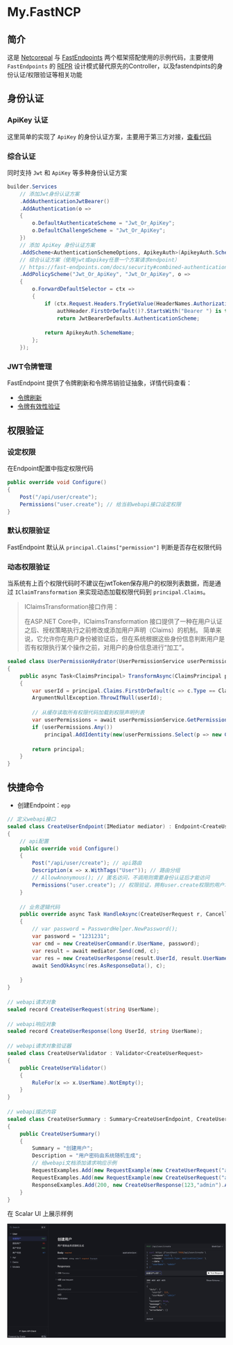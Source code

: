 # My.FastNCP

## 简介

这是 [Netcorepal](https://github.com/netcorepal/netcorepal-cloud-framework) 与 [FastEndpoints](https://github.com/FastEndpoints/FastEndpoints) 两个框架搭配使用的示例代码，主要使用 `FastEndpoints` 的 [REPR](https://deviq.com/design-patterns/repr-design-pattern) 设计模式替代原先的Controller，以及fastendpints的身份认证/权限验证等相关功能

## 身份认证

### ApiKey 认证

这里简单的实现了 `ApiKey` 的身份认证方案，主要用于第三方对接，[查看代码](https://github.com/9kbx/ncp-fastendpoint/blob/main/src/My.FastNCP.Web/AspNetCore/ApiKey/ApikeyAuth.cs)

### 综合认证

同时支持 `Jwt` 和 `ApiKey` 等多种身份认证方案

```csharp
builder.Services
    // 添加Jwt身份认证方案
    .AddAuthenticationJwtBearer()
    .AddAuthentication(o =>
    {
        o.DefaultAuthenticateScheme = "Jwt_Or_ApiKey";
        o.DefaultChallengeScheme = "Jwt_Or_ApiKey";
    })
    // 添加 ApiKey 身份认证方案
    .AddScheme<AuthenticationSchemeOptions, ApikeyAuth>(ApikeyAuth.SchemeName, null)
    // 综合认证方案（使用jwt或apikey任意一个方案请求endpoint）
    // https://fast-endpoints.com/docs/security#combined-authentication-scheme
    .AddPolicyScheme("Jwt_Or_ApiKey", "Jwt_Or_ApiKey", o =>
    {
        o.ForwardDefaultSelector = ctx =>
        {
            if (ctx.Request.Headers.TryGetValue(HeaderNames.Authorization, out var authHeader) &&
                authHeader.FirstOrDefault()?.StartsWith("Bearer ") is true)
                return JwtBearerDefaults.AuthenticationScheme;

            return ApikeyAuth.SchemeName;
        };
    });
```

### JWT令牌管理

FastEndpoint 提供了令牌刷新和令牌吊销验证抽象，详情代码查看：

- [令牌刷新](https://fast-endpoints.com/docs/security#jwt-refresh-tokens)
- [令牌有效性验证](https://fast-endpoints.com/docs/security#jwt-token-revocation)

## 权限验证

### 设定权限

在Endpoint配置中指定权限代码

```csharp
public override void Configure()
{
    Post("/api/user/create");
    Permissions("user.create"); // 给当前webapi接口设定权限
}
```

### 默认权限验证

FastEndpoint 默认从 `principal.Claims["permission"]` 判断是否存在权限代码

### 动态权限验证

当系统有上百个权限代码时不建议在jwtToken保存用户的权限列表数据，而是通过 `IClaimTransformation` 来实现动态加载权限代码到 `principal.Claims`。

> IClaimsTransformation接口作用：
> 
> 在ASP.NET Core中，IClaimsTransformation 接口提供了一种在用户认证之后、授权策略执行之前修改或添加用户声明（Claims）的机制。
> 简单来说，它允许你在用户身份被验证后，但在系统根据这些身份信息判断用户是否有权限执行某个操作之前，对用户的身份信息进行“加工”。

```csharp
sealed class UserPermissionHydrator(UserPermissionService userPermissionService) : IClaimsTransformation
{
    public async Task<ClaimsPrincipal> TransformAsync(ClaimsPrincipal principal)
    {
        var userId = principal.Claims.FirstOrDefault(c => c.Type == ClaimTypes.NameIdentifier)?.Value;
        ArgumentNullException.ThrowIfNull(userId);

        // 从缓存读取所有权限代码加载到权限声明列表
        var userPermissions = await userPermissionService.GetPermissionsForUser(userId);
        if (userPermissions.Any())
            principal.AddIdentity(new(userPermissions.Select(p => new Claim("permissions", p))));

        return principal;
    }
}
```

## 快捷命令

+ 创建Endpoint：`epp`

```csharp
// 定义webapi接口
sealed class CreateUserEndpoint(IMediator mediator) : Endpoint<CreateUserRequest, ResponseData<CreateUserResponse>>
{
    // api配置
    public override void Configure()
    {
        Post("/api/user/create"); // api路由
        Description(x => x.WithTags("User")); // 路由分组
        // AllowAnonymous(); // 匿名访问，不调用则需要身份认证后才能访问
        Permissions("user.create"); // 权限验证，拥有user.create权限的用户才能访问
    }

    // 业务逻辑代码
    public override async Task HandleAsync(CreateUserRequest r, CancellationToken c)
    {
        // var password = PasswordHelper.NewPassword();
        var password = "1231231";
        var cmd = new CreateUserCommand(r.UserName, password);
        var result = await mediator.Send(cmd, c);
        var res = new CreateUserResponse(result.UserId, result.UserName);
        await SendOkAsync(res.AsResponseData(), c);
        
    }
}

// webapi请求对象
sealed record CreateUserRequest(string UserName);

// webapi响应对象
sealed record CreateUserResponse(long UserId, string UserName);

// webapi请求对象验证器
sealed class CreateUserValidator : Validator<CreateUserRequest>
{
    public CreateUserValidator()
    {
        RuleFor(x => x.UserName).NotEmpty();
    }
}

// webapi描述内容
sealed class CreateUserSummary : Summary<CreateUserEndpoint, CreateUserRequest>
{
    public CreateUserSummary()
    {
        Summary = "创建用户";
        Description = "用户密码由系统随机生成";
        // 给webapi文档添加请求响应示例
        RequestExamples.Add(new RequestExample(new CreateUserRequest("admin"), "创建用户示例1"));
        RequestExamples.Add(new RequestExample(new CreateUserRequest("admin22"), "创建用户示例2"));
        ResponseExamples.Add(200, new CreateUserResponse(123,"admin").AsResponseData());
    }
}
```

在 Scalar UI 上展示样例

![创建用户](assets/scalar-ui-create-user.jpg)